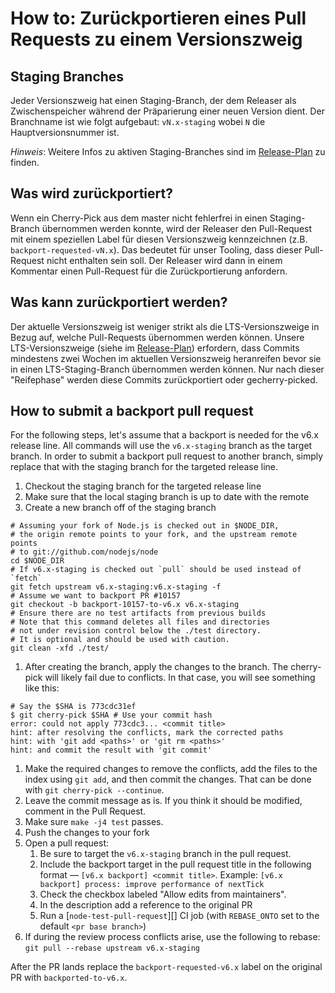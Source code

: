 # How to: Zurückportieren eines Pull Requests zu einem Versionszweig

## Staging Branches

Jeder Versionszweig hat einen Staging-Branch, der dem Releaser als Zwischenspeicher während der Präparierung einer neuen Version dient. Der Branchname ist wie folgt aufgebaut: `vN.x-staging` wobei `N` die Hauptversionsnummer ist.

*Hinweis*: Weitere Infos zu aktiven Staging-Branches sind im [Release-Plan](https://github.com/nodejs/Release#release-schedule1) zu finden.

## Was wird zurückportiert?

Wenn ein Cherry-Pick aus dem master nicht fehlerfrei in einen Staging-Branch übernommen werden konnte, wird der Releaser den Pull-Request mit einem speziellen Label für diesen Versionszweig kennzeichnen (z.B. `backport-requested-vN.x`). Das bedeutet für unser Tooling, dass dieser Pull-Request nicht enthalten sein soll. Der Releaser wird dann in einem Kommentar einen Pull-Request für die Zurückportierung anfordern.

## Was kann zurückportiert werden?

Der aktuelle Versionszweig ist weniger strikt als die LTS-Versionszweige in Bezug auf, welche Pull-Requests übernommen werden können. Unsere LTS-Versionszweige (siehe im [Release-Plan](https://github.com/nodejs/Release#release-plan)) erfordern, dass Commits mindestens zwei Wochen im aktuellen Versionszweig heranreifen bevor sie in einen LTS-Staging-Branch übernommen werden können. Nur nach dieser "Reifephase" werden diese Commits zurückportiert oder gecherry-picked.

## How to submit a backport pull request

For the following steps, let's assume that a backport is needed for the v6.x release line. All commands will use the `v6.x-staging` branch as the target branch. In order to submit a backport pull request to another branch, simply replace that with the staging branch for the targeted release line.

1. Checkout the staging branch for the targeted release line
2. Make sure that the local staging branch is up to date with the remote
3. Create a new branch off of the staging branch

```shell
# Assuming your fork of Node.js is checked out in $NODE_DIR,
# the origin remote points to your fork, and the upstream remote points
# to git://github.com/nodejs/node
cd $NODE_DIR
# If v6.x-staging is checked out `pull` should be used instead of `fetch`
git fetch upstream v6.x-staging:v6.x-staging -f
# Assume we want to backport PR #10157
git checkout -b backport-10157-to-v6.x v6.x-staging
# Ensure there are no test artifacts from previous builds
# Note that this command deletes all files and directories
# not under revision control below the ./test directory.
# It is optional and should be used with caution.
git clean -xfd ./test/
```

1. After creating the branch, apply the changes to the branch. The cherry-pick will likely fail due to conflicts. In that case, you will see something like this:

```shell
# Say the $SHA is 773cdc31ef
$ git cherry-pick $SHA # Use your commit hash
error: could not apply 773cdc3... <commit title>
hint: after resolving the conflicts, mark the corrected paths
hint: with 'git add <paths>' or 'git rm <paths>'
hint: and commit the result with 'git commit'
```

1. Make the required changes to remove the conflicts, add the files to the index using `git add`, and then commit the changes. That can be done with `git cherry-pick --continue`.
2. Leave the commit message as is. If you think it should be modified, comment in the Pull Request.
3. Make sure `make -j4 test` passes.
4. Push the changes to your fork
5. Open a pull request: 
    1. Be sure to target the `v6.x-staging` branch in the pull request.
    2. Include the backport target in the pull request title in the following format — `[v6.x backport] <commit title>`. Example: `[v6.x backport] process: improve performance of nextTick`
    3. Check the checkbox labeled "Allow edits from maintainers".
    4. In the description add a reference to the original PR
    5. Run a [`node-test-pull-request`][] CI job (with `REBASE_ONTO` set to the default `<pr base branch>`)
6. If during the review process conflicts arise, use the following to rebase: `git pull --rebase upstream v6.x-staging`

After the PR lands replace the `backport-requested-v6.x` label on the original PR with `backported-to-v6.x`.